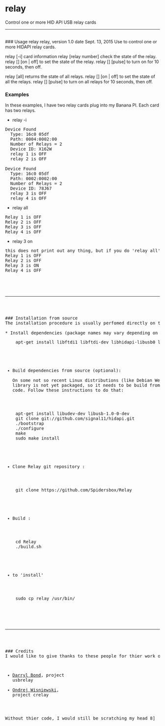 # relay
Control one or more HID API USB relay cards 
<br>
<hr>
<br>
### Usage
relay
relay, version 1.0  date Sept. 13, 2015
Use to control one or more HIDAPI relay cards.

relay [-i] card information
relay [relay number] check the state of the relay.
relay [<relay number>] [on | off] to set the state of the relay.
relay [<relay number>] [pulse] to turn on for 10 seconds, then off.

relay [all] returns the state of all relays.
relay [<all>] [on | off] to set the state of all the relays.
relay [<all>] [pulse] to turn on all relays for 10 seconds, then off.


### Examples
In these examples, I have two relay cards plug into my Banana PI.
Each card has two relays.

* relay -i
<pre>
Device Found
  Type: 16c0 05df
  Path: 0004:0002:00
  Number of Relays = 2
  Device ID: X162W
  relay 1 is OFF
  relay 2 is OFF

Device Found
  Type: 16c0 05df
  Path: 0002:0002:00
  Number of Relays = 2
  Device ID: 78J67
  relay 3 is OFF
  relay 4 is OFF
</pre>

* relay all
<pre>
Relay 1 is OFF
Relay 2 is OFF
Relay 3 is OFF
Relay 4 is OFF
</pre>

* relay 3 on
<pre>
this does not print out any thing, but if you do 'relay all' again:
Relay 1 is OFF
Relay 2 is OFF
Relay 3 is ON
Relay 4 is OFF
<pre>

<br>
<hr>
<br>
### Installation from source
The installation procedure is usually perfomed directly on the target system. Therefore a C compiler and friends should already be installed. Otherwise a cross compilation environment needs to be setup on a PC (this is not described here).  

* Install dependencies (package names may vary depending on your distribution):
<pre>
    apt-get install libftdi1 libftdi-dev libhidapi-libusb0 libhidapi-dev libusb-1.0-0 libusb-1.0-0-dev
</pre>

* Build dependencies from source (optional):  
On some not so recent Linux distributions (like Debian Weezy) the HIDAPI library is not yet packaged, so it needs to be build from the source code. Follow these instructions to do that:
<pre>
    apt-get install libudev-dev libusb-1.0-0-dev
    git clone git://github.com/signal11/hidapi.git
    ./bootstrap
    ./configure
    make
    sudo make install
</pre>

* Clone Relay git repository :  
<pre>
    git clone https://github.com/Spidersbox/Relay
</pre>

* Build :  
<pre>
    cd Relay
    ./build.sh
</pre>
* to 'install'
<pre>
    sudo cp relay /usr/bin/
</pre>

<br>  
<hr>
<br>
### Credits
I would like to give thanks to these people for thier work on their respective projects:

* [Darryl Bond](https://github.com/darrylb123), project usbrelay
* [Ondrej Wisniewski](https://github.com/ondrej1024), project crelay

Without thier code, I would still be scratching my head  8]
<br>  
